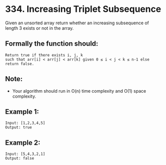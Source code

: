 # 334. Increasing Triplet Subsequence

Given an unsorted array return whether an increasing subsequence of length 3 exists or not in the array.

## Formally the function should:

```
Return true if there exists i, j, k
such that arr[i] < arr[j] < arr[k] given 0 ≤ i < j < k ≤ n-1 else return false.
```

## Note: 

* Your algorithm should run in O(n) time complexity and O(1) space complexity.

## Example 1:

```
Input: [1,2,3,4,5]
Output: true
```

## Example 2:

```
Input: [5,4,3,2,1]
Output: false
```
